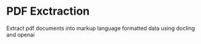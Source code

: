 # PDF Exctraction

Extract pdf documents into markup language formatted data using docling and openai


